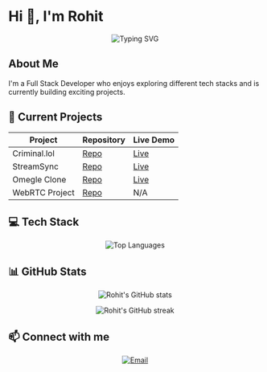 # Hi 👋, I'm Rohit

<p align="center">
  <img src="https://readme-typing-svg.herokuapp.com?font=Fira+Code&size=22&duration=3000&pause=1000&color=00FF00&center=true&vCenter=true&random=false&width=440&lines=Full+Stack+Developer;Always+learning+new+things;I+like+trying+different+stacks" alt="Typing SVG" />
</p>

## About Me

I'm a Full Stack Developer who enjoys exploring different tech stacks and is currently building exciting projects.

## 🚀 Current Projects

| Project | Repository | Live Demo |
|---------|------------|-----------|
| Criminal.lol | [Repo](https://github.com/rohitsx/criminal.lol) | [Live](https://criminal.lol/) |
| StreamSync | [Repo](https://github.com/rohitsx/streamSync) | [Live](https://stream-sync.devrohit.tech/) |
| Omegle Clone | [Repo](https://github.com/rohitsx/omegle-clone) | [Live](http://omegel-clone.devrohit.tech/) |
| WebRTC Project | [Repo](https://github.com/rohitsx/webRTC) | N/A |

## 💻 Tech Stack

<p align="center">
  <img src="https://github-readme-stats.vercel.app/api/top-langs/?username=rohitsx&layout=compact&theme=radical" alt="Top Languages" />
</p>

## 📊 GitHub Stats

<p align="center">
  <img src="https://github-readme-stats.vercel.app/api?username=rohitsx&show_icons=true&theme=radical" alt="Rohit's GitHub stats" />
</p>

<p align="center">
  <img src="https://github-readme-streak-stats.herokuapp.com/?user=rohitsx&theme=radical" alt="Rohit's GitHub streak" />
</p>

## 📫 Connect with me

<p align="center">
  <a href="mailto:rohitbindw@gmail.com"><img src="https://img.shields.io/badge/Email-D14836?style=for-the-badge&logo=gmail&logoColor=white" alt="Email" /></a>
  <a href="https://discord.com/users/rohitsx"><img src="https://img.shields.io/badge/Discord-7289DA?style=for-the-badge&logo=discord&logoColor
